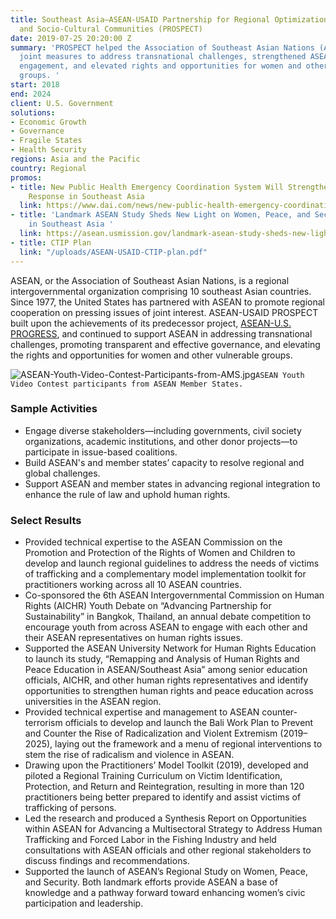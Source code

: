 ```yaml
---
title: Southeast Asia—ASEAN-USAID Partnership for Regional Optimization with the Political-Security
  and Socio-Cultural Communities (PROSPECT)
date: 2019-07-25 20:20:00 Z
summary: 'PROSPECT helped the Association of Southeast Asian Nations (ASEAN) define
  joint measures to address transnational challenges, strengthened ASEAN’s people-to-people
  engagement, and elevated rights and opportunities for women and other vulnerable
  groups. '
start: 2018
end: 2024
client: U.S. Government
solutions:
- Economic Growth
- Governance
- Fragile States
- Health Security
regions: Asia and the Pacific
country: Regional
promos:
- title: New Public Health Emergency Coordination System Will Strengthen Pandemic
    Response in Southeast Asia
  link: https://www.dai.com/news/new-public-health-emergency-coordination-system-will-strengthen-pandemic-response-in-southeast-asia
- title: 'Landmark ASEAN Study Sheds New Light on Women, Peace, and Security Stature
    in Southeast Asia '
  link: https://asean.usmission.gov/landmark-asean-study-sheds-new-light-on-women-peace-and-security-stature-in-southeast-asia/
- title: CTIP Plan
  link: "/uploads/ASEAN-USAID-CTIP-plan.pdf"
---
```


ASEAN, or the Association of Southeast Asian Nations, is a regional intergovernmental organization comprising 10 southeast Asian countries. Since 1977, the United States has partnered with ASEAN to promote regional cooperation on pressing issues of joint interest. ASEAN-USAID PROSPECT built upon the achievements of its predecessor project, [ASEAN-U.S. PROGRESS](https://www.dai.com/our-work/projects/southeast-asia-asean-us-partnership-good-governance-equitable-and-sustainable), and continued to support ASEAN in addressing transnational challenges, promoting transparent and effective governance, and elevating the rights and opportunities for women and other vulnerable groups.

![ASEAN-Youth-Video-Contest-Participants-from-AMS.jpg](/uploads/ASEAN-Youth-Video-Contest-Participants-from-AMS.jpg)`ASEAN Youth Video Contest participants from ASEAN Member States.`

### Sample Activities

* Engage diverse stakeholders—including governments, civil society organizations, academic institutions, and other donor projects—to participate in issue-based coalitions.
* Build ASEAN's and member states’ capacity to resolve regional and global challenges.
* Support ASEAN and member states in advancing regional integration to enhance the rule of law and uphold human rights.

### Select Results

* Provided technical expertise to the ASEAN Commission on the Promotion and Protection of the Rights of Women and Children to develop and launch regional guidelines to address the needs of victims of trafficking and a complementary model implementation toolkit for practitioners working across all 10 ASEAN countries.
* Co-sponsored the 6th ASEAN Intergovernmental Commission on Human Rights (AICHR) Youth Debate on “Advancing Partnership for Sustainability” in Bangkok, Thailand, an annual debate competition to encourage youth from across ASEAN to engage with each other and their ASEAN representatives on human rights issues.
* Supported the ASEAN University Network for Human Rights Education to launch its study, “Remapping and Analysis of Human Rights and Peace Education in ASEAN/Southeast Asia” among senior education officials, AICHR, and other human rights representatives and identify opportunities to strengthen human rights and peace education across universities in the ASEAN region.
* Provided technical expertise and management to ASEAN counter-terrorism officials to develop and launch the Bali Work Plan to Prevent and Counter the Rise of Radicalization and Violent Extremism (2019–2025), laying out the framework and a menu of regional interventions to stem the rise of radicalism and violence in ASEAN.
* Drawing upon the Practitioners’ Model Toolkit (2019), developed and piloted a Regional Training Curriculum on Victim Identification, Protection, and Return and Reintegration, resulting in more than 120 practitioners being better prepared to identify and assist victims of trafficking of persons.
* Led the research and produced a Synthesis Report on Opportunities within ASEAN for Advancing a Multisectoral Strategy to Address Human Trafficking and Forced Labor in the Fishing Industry and held consultations with ASEAN officials and other regional stakeholders to discuss findings and recommendations.
* Supported the launch of ASEAN’s Regional Study on Women, Peace, and Security. Both landmark efforts provide ASEAN a base of knowledge and a pathway forward toward enhancing women’s civic participation and leadership.
